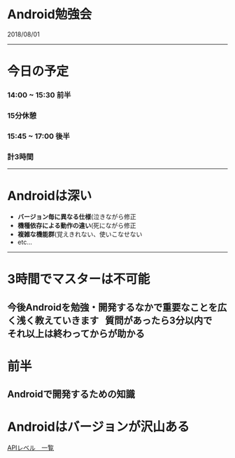 # Android勉強会
2018/08/01

---
# 今日の予定
### 14:00 ~ 15:30 前半
### 15分休憩
### 15:45 ~ 17:00 後半

### 計3時間

---

# Androidは深い
* **バージョン毎に異なる仕様**(泣きながら修正
* **機種依存による動作の違い**(死にながら修正
* **複雑な機能群**(覚えきれない、使いこなせない
* etc...

---
# 3時間でマスターは不可能
今後Androidを勉強・開発するなかで重要なことを広く浅く教えていきます  
質問があったら3分以内で　それ以上は終わってからが助かる
---

# 前半
Androidで開発するための知識
---

# Androidはバージョンが沢山ある
[APIレベル　一覧](https://developer.android.com/guide/topics/manifest/uses-sdk-element.html?hl=ja)
